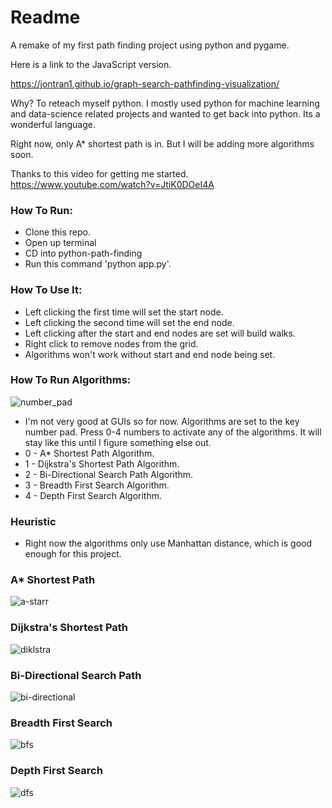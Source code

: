 # Readme

A remake of my first path finding project using python and pygame. 

Here is a link to the JavaScript version. 

https://jontran1.github.io/graph-search-pathfinding-visualization/

Why? To reteach myself python. I mostly used python for machine learning and data-science related projects and wanted to get back into python. Its a wonderful language. 

Right now, only A* shortest path is in. But I will be adding more algorithms soon.

Thanks to this video for getting me started.  https://www.youtube.com/watch?v=JtiK0DOeI4A



### How To Run:

- Clone this repo.
- Open up terminal 
- CD into python-path-finding 
- Run this command 'python app.py'.



### How To Use It:

- Left clicking the first time will set the start node.
- Left clicking the second time will set the end node.
- Left clicking after the start and end nodes are set will build walks.
- Right click to remove nodes from the grid. 
- Algorithms won't work without start and end node being set.

### How To Run Algorithms:

![number_pad](/images/number_pad.png)

- I'm not very good at GUIs so for now. Algorithms are set to the key number pad. Press 0-4 numbers to activate any of the algorithms. It will stay like this until I figure something else out. 
- 0 - A* Shortest Path Algorithm.
- 1 - Dijkstra's Shortest Path Algorithm.
- 2 - Bi-Directional Search Path Algorithm.  
- 3 -  Breadth First Search Algorithm. 
- 4 - Depth First Search Algorithm.

### Heuristic

- Right now the algorithms only use Manhattan distance, which is good enough for this project. 



### A* Shortest Path

![a-starr](/images/a-starr.gif)

### Dijkstra's Shortest Path

![diklstra](/images/diklstra.gif)

### Bi-Directional Search Path

![bi-directional](/images/bi-directional.gif)

### Breadth First Search

![bfs](/images/bfs.gif)

### Depth First Search

![dfs](/images/dfs.gif)